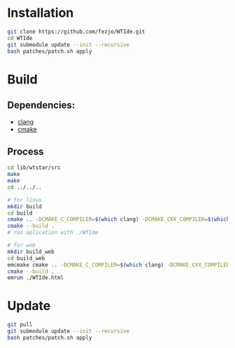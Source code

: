 # Installation

```bash
git clone https://github.com/fezjo/WTIde.git
cd WTIde
git submodule update --init --recursive
bash patches/patch.sh apply
```

# Build

## Dependencies:

- [clang](https://clang.llvm.org/)
- [cmake](https://cmake.org/)

## Process

```bash
cd lib/wtstar/src
make
make
cd ../../..

# for linux
mkdir build
cd build
cmake .. -DCMAKE_C_COMPILER=$(which clang) -DCMAKE_CXX_COMPILER=$(which clang++)
cmake --build .
# run aplication with ./WTIde

# for web
mkdir build_web
cd build_web
emcmake cmake .. -DCMAKE_C_COMPILER=$(which clang) -DCMAKE_CXX_COMPILER=$(which clang++) -DCMAKE_BUILD_TYPE=Release -DEMSCRIPTEN=on
cmake --build .
emrun ./WTIde.html
```

# Update

```bash
git pull
git submodule update --init --recursive
bash patches/patch.sh apply
```
